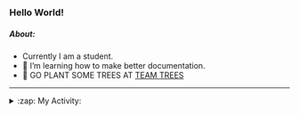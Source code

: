 ### Hello World!

##### About:
- Currently I am a student.
- 🌱 I’m learning how to make better documentation.
- 🌱 GO PLANT SOME TREES AT [TEAM TREES](https://teamtrees.org/)

---
<details>
  <summary>:zap: My Activity:</summary>
  
<!--START_SECTION:waka-->
![Code Time](http://img.shields.io/badge/Code%20Time-1%2C100%20hrs%2020%20mins-blue)

**I'm a Night 🦉** 

```text
🌞 Morning                1261 commits        ██░░░░░░░░░░░░░░░░░░░░░░░   08.77 % 
🌆 Daytime                5123 commits        █████████░░░░░░░░░░░░░░░░   35.62 % 
🌃 Evening                4143 commits        ███████░░░░░░░░░░░░░░░░░░   28.81 % 
🌙 Night                  3854 commits        ███████░░░░░░░░░░░░░░░░░░   26.80 % 
```
📅 **I'm Most Productive on Wednesday** 

```text
Monday                   2223 commits        ████░░░░░░░░░░░░░░░░░░░░░   15.46 % 
Tuesday                  1741 commits        ███░░░░░░░░░░░░░░░░░░░░░░   12.11 % 
Wednesday                3395 commits        ██████░░░░░░░░░░░░░░░░░░░   23.61 % 
Thursday                 1743 commits        ███░░░░░░░░░░░░░░░░░░░░░░   12.12 % 
Friday                   1429 commits        ██░░░░░░░░░░░░░░░░░░░░░░░   09.94 % 
Saturday                 1301 commits        ██░░░░░░░░░░░░░░░░░░░░░░░   09.05 % 
Sunday                   2549 commits        ████░░░░░░░░░░░░░░░░░░░░░   17.72 % 
```


📊 **This Week I Spent My Time On** 

```text
🔥 Editors: 
VS Code                  12 hrs 7 mins       █████████████████████████   100.00 % 

🐱‍💻 Projects: 
praise                   9 hrs 17 mins       ███████████████████░░░░░░   76.64 % 
CSF22                    2 hrs 12 mins       █████░░░░░░░░░░░░░░░░░░░░   18.22 % 
TEA-onboarding-bot       21 mins             █░░░░░░░░░░░░░░░░░░░░░░░░   02.89 % 
technocean-frontend      16 mins             █░░░░░░░░░░░░░░░░░░░░░░░░   02.25 % 
```


 Last Updated on 13/04/2023 22:07:48 UTC
<!--END_SECTION:waka-->
</details>

